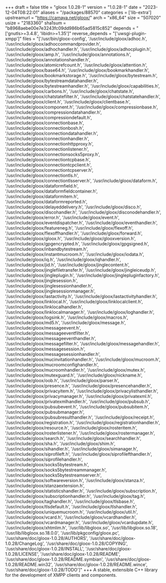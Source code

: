 +++
draft = false
title = "gloox 1.0.28-1"
version = "1.0.28-1"
date = "2023-12-04T08:22:01"
aliases = "/packages/88570"
categories = ['lib-extra']
upstreamurl = "https://camaya.net/gloox/"
arch = "x86_64"
size = "507020"
usize = "2183360"
sha1sum = "b8968aebe00e7e3243fc09dd986b65ad5815c852"
depends = "['gnutls>=3.4.8', 'libidn>=1.35']"
reverse_depends = "['uwsgi-plugin-xmpp']"
files = "['/usr/bin/gloox-config', '/usr/include/gloox/adhoc.h', '/usr/include/gloox/adhoccommandprovider.h', '/usr/include/gloox/adhochandler.h', '/usr/include/gloox/adhocplugin.h', '/usr/include/gloox/amp.h', '/usr/include/gloox/annotations.h', '/usr/include/gloox/annotationshandler.h', '/usr/include/gloox/atomicrefcount.h', '/usr/include/gloox/attention.h', '/usr/include/gloox/base64.h', '/usr/include/gloox/bookmarkhandler.h', '/usr/include/gloox/bookmarkstorage.h', '/usr/include/gloox/bytestream.h', '/usr/include/gloox/bytestreamdatahandler.h', '/usr/include/gloox/bytestreamhandler.h', '/usr/include/gloox/capabilities.h', '/usr/include/gloox/carbons.h', '/usr/include/gloox/chatstate.h', '/usr/include/gloox/chatstatefilter.h', '/usr/include/gloox/chatstatehandler.h', '/usr/include/gloox/client.h', '/usr/include/gloox/clientbase.h', '/usr/include/gloox/component.h', '/usr/include/gloox/compressionbase.h', '/usr/include/gloox/compressiondatahandler.h', '/usr/include/gloox/compressiondefault.h', '/usr/include/gloox/connectionbase.h', '/usr/include/gloox/connectionbosh.h', '/usr/include/gloox/connectiondatahandler.h', '/usr/include/gloox/connectionhandler.h', '/usr/include/gloox/connectionhttpproxy.h', '/usr/include/gloox/connectionlistener.h', '/usr/include/gloox/connectionsocks5proxy.h', '/usr/include/gloox/connectiontcpbase.h', '/usr/include/gloox/connectiontcpclient.h', '/usr/include/gloox/connectiontcpserver.h', '/usr/include/gloox/connectiontls.h', '/usr/include/gloox/connectiontlsserver.h', '/usr/include/gloox/dataform.h', '/usr/include/gloox/dataformfield.h', '/usr/include/gloox/dataformfieldcontainer.h', '/usr/include/gloox/dataformitem.h', '/usr/include/gloox/dataformreported.h', '/usr/include/gloox/delayeddelivery.h', '/usr/include/gloox/disco.h', '/usr/include/gloox/discohandler.h', '/usr/include/gloox/disconodehandler.h', '/usr/include/gloox/error.h', '/usr/include/gloox/event.h', '/usr/include/gloox/eventdispatcher.h', '/usr/include/gloox/eventhandler.h', '/usr/include/gloox/featureneg.h', '/usr/include/gloox/flexoff.h', '/usr/include/gloox/flexoffhandler.h', '/usr/include/gloox/forward.h', '/usr/include/gloox/gloox.h', '/usr/include/gloox/glooxversion.h', '/usr/include/gloox/gpgencrypted.h', '/usr/include/gloox/gpgsigned.h', '/usr/include/gloox/inbandbytestream.h', '/usr/include/gloox/instantmucroom.h', '/usr/include/gloox/iodata.h', '/usr/include/gloox/iq.h', '/usr/include/gloox/iqhandler.h', '/usr/include/gloox/jid.h', '/usr/include/gloox/jinglecontent.h', '/usr/include/gloox/jinglefiletransfer.h', '/usr/include/gloox/jingleiceudp.h', '/usr/include/gloox/jingleplugin.h', '/usr/include/gloox/jinglepluginfactory.h', '/usr/include/gloox/jinglesession.h', '/usr/include/gloox/jinglesessionhandler.h', '/usr/include/gloox/jinglesessionmanager.h', '/usr/include/gloox/lastactivity.h', '/usr/include/gloox/lastactivityhandler.h', '/usr/include/gloox/linklocal.h', '/usr/include/gloox/linklocalclient.h', '/usr/include/gloox/linklocalhandler.h', '/usr/include/gloox/linklocalmanager.h', '/usr/include/gloox/loghandler.h', '/usr/include/gloox/logsink.h', '/usr/include/gloox/macros.h', '/usr/include/gloox/md5.h', '/usr/include/gloox/message.h', '/usr/include/gloox/messageevent.h', '/usr/include/gloox/messageeventfilter.h', '/usr/include/gloox/messageeventhandler.h', '/usr/include/gloox/messagefilter.h', '/usr/include/gloox/messagehandler.h', '/usr/include/gloox/messagesession.h', '/usr/include/gloox/messagesessionhandler.h', '/usr/include/gloox/mucinvitationhandler.h', '/usr/include/gloox/mucroom.h', '/usr/include/gloox/mucroomconfighandler.h', '/usr/include/gloox/mucroomhandler.h', '/usr/include/gloox/mutex.h', '/usr/include/gloox/mutexguard.h', '/usr/include/gloox/nickname.h', '/usr/include/gloox/oob.h', '/usr/include/gloox/parser.h', '/usr/include/gloox/presence.h', '/usr/include/gloox/presencehandler.h', '/usr/include/gloox/privacyitem.h', '/usr/include/gloox/privacylisthandler.h', '/usr/include/gloox/privacymanager.h', '/usr/include/gloox/privatexml.h', '/usr/include/gloox/privatexmlhandler.h', '/usr/include/gloox/pubsub.h', '/usr/include/gloox/pubsubevent.h', '/usr/include/gloox/pubsubitem.h', '/usr/include/gloox/pubsubmanager.h', '/usr/include/gloox/pubsubresulthandler.h', '/usr/include/gloox/receipt.h', '/usr/include/gloox/registration.h', '/usr/include/gloox/registrationhandler.h', '/usr/include/gloox/resource.h', '/usr/include/gloox/rosteritem.h', '/usr/include/gloox/rosterlistener.h', '/usr/include/gloox/rostermanager.h', '/usr/include/gloox/search.h', '/usr/include/gloox/searchhandler.h', '/usr/include/gloox/sha.h', '/usr/include/gloox/shim.h', '/usr/include/gloox/sihandler.h', '/usr/include/gloox/simanager.h', '/usr/include/gloox/siprofileft.h', '/usr/include/gloox/siprofilefthandler.h', '/usr/include/gloox/siprofilehandler.h', '/usr/include/gloox/socks5bytestream.h', '/usr/include/gloox/socks5bytestreammanager.h', '/usr/include/gloox/socks5bytestreamserver.h', '/usr/include/gloox/softwareversion.h', '/usr/include/gloox/stanza.h', '/usr/include/gloox/stanzaextension.h', '/usr/include/gloox/statisticshandler.h', '/usr/include/gloox/subscription.h', '/usr/include/gloox/subscriptionhandler.h', '/usr/include/gloox/tag.h', '/usr/include/gloox/taghandler.h', '/usr/include/gloox/tlsbase.h', '/usr/include/gloox/tlsdefault.h', '/usr/include/gloox/tlshandler.h', '/usr/include/gloox/uniquemucroom.h', '/usr/include/gloox/util.h', '/usr/include/gloox/vcard.h', '/usr/include/gloox/vcardhandler.h', '/usr/include/gloox/vcardmanager.h', '/usr/include/gloox/vcardupdate.h', '/usr/include/gloox/xhtmlim.h', '/usr/lib/libgloox.so', '/usr/lib/libgloox.so.18', '/usr/lib/libgloox.so.18.0.0', '/usr/lib/pkgconfig/gloox.pc', '/usr/share/doc/gloox-1.0.28/AUTHORS', '/usr/share/doc/gloox-1.0.28/ChangeLog', '/usr/share/doc/gloox-1.0.28/COPYING', '/usr/share/doc/gloox-1.0.28/INSTALL', '/usr/share/doc/gloox-1.0.28/LICENSE', '/usr/share/doc/gloox-1.0.28/README', '/usr/share/doc/gloox-1.0.28/README.symbian', '/usr/share/doc/gloox-1.0.28/README.win32', '/usr/share/doc/gloox-1.0.28/README.wince', '/usr/share/doc/gloox-1.0.28/TODO']"
+++
A stable, extensible C++ library for the development of XMPP clients and components.